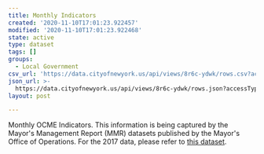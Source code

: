 ```yaml
---
title: Monthly Indicators
created: '2020-11-10T17:01:23.922457'
modified: '2020-11-10T17:01:23.922468'
state: active
type: dataset
tags: []
groups:
  - Local Government
csv_url: 'https://data.cityofnewyork.us/api/views/8r6c-ydwk/rows.csv?accessType=DOWNLOAD'
json_url: >-
  https://data.cityofnewyork.us/api/views/8r6c-ydwk/rows.json?accessType=DOWNLOAD
layout: post

---
```

Monthly OCME Indicators. This information is being captured by the  Mayor's Management Report (MMR) datasets published by the Mayor's Office of Operations. For the 2017 data, please refer to <a href="https://data.cityofnewyork.us/City-Government/FY17-MMR-Agency-Performance-Indicators/25cx-4jug">this dataset</a>.
